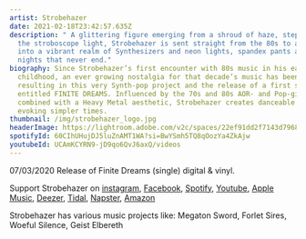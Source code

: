 ```yaml
---
artist: Strobehazer
date: 2021-02-18T23:42:57.635Z
description: " A glittering figure emerging from a shroud of haze, stepping into
  the stroboscope light, Strobehazer is sent straight from the 80s to abduct you
  into a vibrant realm of Synthesizers and neon lights, spandex pants and wild
  nights that never end."
biography: Since Strobehazer’s first encounter with 80s music in his early
  childhood, an ever growing nostalgia for that decade’s music has been evoked,
  resulting in this very Synth-pop project and the release of a first single
  entitled FINITE DREAMS. Influenced by the 70s and 80s AOR- and Pop-giants,
  combined with a Heavy Metal aesthetic, Strobehazer creates danceable ballads
  evoking simpler times.
thumbnail: /img/strobehazer_logo.jpg
headerImage: https://lightroom.adobe.com/v2c/spaces/22ef91dd2f7143d7968ed57e4653aca6/assets/79a3c878a1f75863eed35eb28cf76ac9/revisions/909fe20c9eac4b05a9fc91104be01929/renditions/9d80aa2b9df8d059b1353a678606ff22
spotifyId: 60CIhUHujDJ5luZnAMT1WA?si=BwYSmh5TQ8qOozYa4ZkAjw
youtubeId: UCAmKCYRN9-jD9qo6QvJ6axQ/videos
---
```

07/03/2020 Release of Finite Dreams (single) digital & vinyl.

Support Strobehazer on [instagram](https://www.instagram.com/strobehazer/), [Facebook](https://www.facebook.com/strobehazer), [Spotify](https://open.spotify.com/artist/60CIhUHujDJ5luZnAMT1WA?si=I4XMp99QSMqu_hMman3mdg), [Youtube](https://www.youtube.com/watch?v=ZMu1eOreIew), [Apple Music](https://music.apple.com/ch/album/finite-dreams/1520441016?i=1520441019&app=music), [Deezer](https://www.deezer.com/de/track/1003731242), [Tidal](https://tidal.com/browse/album/146605245), [Napster](https://ch.napster.com/artist/strobehazer/album/finite-dreams), [Amazon](https://music.amazon.com/albums/B08BW31G33?trackAsin=B08BVVRW3T)

Strobehazer has various music projects like: Megaton Sword, Forlet Sires, Woeful Silence, Geist Elbereth